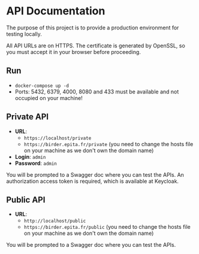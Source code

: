 # API Documentation

The purpose of this project is to provide a production environment for testing locally.

All API URLs are on HTTPS. The certificate is generated by OpenSSL, so you must accept it in your browser before proceeding.

## Run 

- `docker-compose up -d`
- Ports: 5432, 6379, 4000, 8080 and 433 must be available and not occupied on your machine!

## Private API

- **URL**: 
  - `https://localhost/private`
  - `https://birder.epita.fr/private` (you need to change the hosts file on your machine as we don't own the domain name)
- **Login**: `admin`
- **Password**: `admin`

You will be prompted to a Swagger doc where you can test the APIs. An authorization access token is required, which is available at Keycloak.

## Public API

- **URL**:
  - `http://localhost/public`
  - `https://birder.epita.fr/public` (you need to change the hosts file on your machine as we don't own the domain name)

You will be prompted to a Swagger doc where you can test the APIs.
